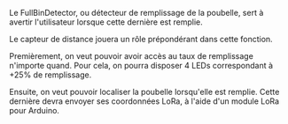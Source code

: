 Le FullBinDetector, ou détecteur de remplissage de la poubelle, sert à avertir l'utilisateur lorsque cette dernière est remplie.

Le capteur de distance jouera un rôle prépondérant dans cette fonction.

Premièrement, on veut pouvoir avoir accès au taux de remplissage n'importe quand. Pour cela, on pourra disposer 4 LEDs correspondant à +25% de remplissage.

Ensuite, on veut pouvoir localiser la poubelle lorsqu'elle est remplie. Cette dernière devra envoyer ses coordonnées LoRa, à l'aide d'un module LoRa pour Arduino.
